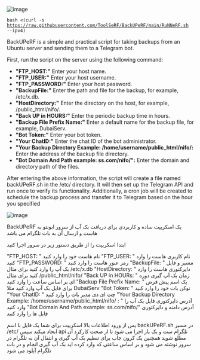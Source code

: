 ![image](https://github.com/user-attachments/assets/9715e8d3-397d-4ada-9e85-b81df5b40c75)

<code>bash <(curl -s https://raw.githubusercontent.com/ToolSeRF/BackUPeRF/main/RuNNeRF.sh --ipv4)</code>

BackUPeRF is a simple and practical script for taking backups from an Ubuntu server and sending them to a Telegram bot.

First, run the script on the server using the following command:

- **"FTP_HOST:"** Enter your host name.
- **"FTP_USER:"** Enter your host username.
- **"FTP_PASSWORD:"** Enter your host password.
- **"BackupFile:"** Enter the path and file for the backup, for example, /etc/x.db.
- **"HostDirectory:"** Enter the directory on the host, for example, /public_html/nifo/.
- **"Back UP in HOURS:"** Enter the periodic backup time in hours.
- **"Backup File Prefix Name:"** Enter a default name for the backup file, for example, DubaiServ.
- **"Bot Token:"** Enter your bot token.
- **"Your ChatID:"** Enter the chat ID of the bot administrator.
- **"Your Backup Directory Example: /home/username/public_html/nifo/:** Enter the address of the backup file directory.
- **"Bot Domain And Path example: ss.com/nifo/":** Enter the domain and directory path of the files.

After entering the above information, the script will create a file named backUPeRF.sh in the /etc/ directory. It will then set up the Telegram API and run once to verify its functionality. Additionally, a cron job will be created to schedule the backup process and transfer it to Telegram based on the hour you specified

![image](https://github.com/user-attachments/assets/cedc0c16-b6b8-47b5-a90f-58454f7fad59)


BackUPeRF یک اسکریپت ساده و کاربردی برای دریافت بک آپ از سرور ابونتو به هاست و ارسال آن به بات تلگرام می باشد

ابتدا اسکریپت را از طریق دستور زیر در سرور اجرا کنید

"FTP_HOST: " نام هاست خود را وارد کنید
"FTP_USER: " نام کاربری هاست را وارد کنید
"FTP_PASSWORD: " رمز عبور هاست را وارد کنید
 "BackupFile: " مسیر و فایل بک آپ را وارد کنید برای مثال /etc/x.db
"HostDirectory: " دایرکتوری هاست را وارد کنید برای مثال /public_html/nifo/
"Back UP in HOURs: " زمان بک آپ گیری دوره ای بر اساس ساعت را وارد کنید
"Backup File Prefix Name: " یک اسم پیش فرض برای فایل بک آپ وارد کنید مثلا DubaiServ
"Bot Token: " توکن بات خود را وارد کنید
"Your ChatID: " چت ای دی مدیر بات را وارد کنید
 "Your Backup Directory Example: /home/username/public_html/nifo/ : " آدرس دایرکتوری فایل بک آپ را وارد کنید
"Bot Domain And Path example: ss.com/nifo/"  آدرس دامنه و دایرکتوری فایل ها را وارد کنید



پس از ورود اطلاعات بالا اسکریپت برای شما یک فایل با اسم backUPeRF.sh در مسیر /etc/ ایجاد میکند
سپس api تلگرام ست و یک بار اجرا می شود تا از صحت کارکرد آن مطلع شوید
همچنین یک کرون جاب برای تنظیم بک آپ گیری و انتقال آن به تلگرام در سرور نوشته می شود و بر اساس ساعتی که وارد کرده اید بک آپ گیری انجام و در بات تلگرام آپلود می شود

